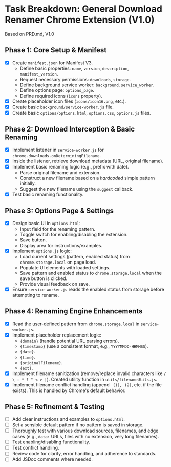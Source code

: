 # Task Breakdown: General Download Renamer Chrome Extension (V1.0)

Based on PRD.md, V1.0

## Phase 1: Core Setup & Manifest

- [x] Create `manifest.json` for Manifest V3.
    - Define basic properties: `name`, `version`, `description`, `manifest_version`.
    - Request necessary permissions: `downloads`, `storage`.
    - Define background service worker: `background.service_worker`.
    - Define options page: `options_page`.
    - Define required icons (`icons` property).
- [x] Create placeholder icon files (`icons/icon16.png`, etc.).
- [x] Create basic `background/service-worker.js` file.
- [x] Create basic `options/options.html`, `options.css`, `options.js` files.

## Phase 2: Download Interception & Basic Renaming

- [x] Implement listener in `service-worker.js` for `chrome.downloads.onDeterminingFilename`.
- [x] Inside the listener, retrieve download metadata (URL, original filename).
- [x] Implement basic renaming logic (e.g., prefix with date).
    - Parse original filename and extension.
    - Construct a new filename based on a *hardcoded* simple pattern initially.
    - Suggest the new filename using the `suggest` callback.
- [x] Test basic renaming functionality.

## Phase 3: Options Page & Settings

- [x] Design basic UI in `options.html`:
    - Input field for the renaming pattern.
    - Toggle switch for enabling/disabling the extension.
    - Save button.
    - Display area for instructions/examples.
- [x] Implement `options.js` logic:
    - Load current settings (pattern, enabled status) from `chrome.storage.local` on page load.
    - Populate UI elements with loaded settings.
    - Save pattern and enabled status to `chrome.storage.local` when the save button is clicked.
    - Provide visual feedback on save.
- [x] Ensure `service-worker.js` reads the enabled status from storage before attempting to rename.

## Phase 4: Renaming Engine Enhancements

- [x] Read the user-defined pattern from `chrome.storage.local` in `service-worker.js`.
- [x] Implement placeholder replacement logic:
    - `{domain}` (handle potential URL parsing errors).
    - `{timestamp}` (use a consistent format, e.g., `YYYYMMDD-HHMMSS`).
    - `{date}`.
    - `{time}`.
    - `{originalFilename}`.
    - `{ext}`.
- [x] Implement filename sanitization (remove/replace invalid characters like `/ \ : * ? " < > |`). Created utility function in `utils/filenameUtils.js`.
- [x] Implement filename conflict handling (append ` (1)`, ` (2)`, etc. if the file exists). This is handled by Chrome's default behavior.

## Phase 5: Refinement & Testing

- [ ] Add clear instructions and examples to `options.html`.
- [ ] Set a sensible default pattern if no pattern is saved in storage.
- [ ] Thoroughly test with various download sources, filenames, and edge cases (e.g., `data:` URLs, files with no extension, very long filenames).
- [ ] Test enabling/disabling functionality.
- [ ] Test conflict handling.
- [ ] Review code for clarity, error handling, and adherence to standards.
- [ ] Add JSDoc comments where needed. 